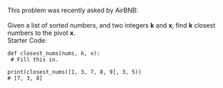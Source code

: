 This problem was recently asked by AirBNB:
<br><br>
Given a list of sorted numbers, and two integers <b>k</b> and <b>x</b>, find <b>k</b> closest numbers to the pivot <b>x</b>.
<br>Starter Code:
```
def closest_nums(nums, k, x):
 # Fill this in.
 
print(closest_nums([1, 3, 7, 8, 9], 3, 5))
# [7, 3, 8]
```
